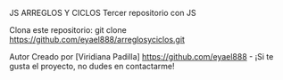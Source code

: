 JS ARREGLOS Y CICLOS Tercer repositorio con JS

Clona este repositorio: git clone https://github.com/eyael888/arreglosyciclos.git

Autor Creado por [Viridiana Padilla] https://github.com/eyael888 - ¡Si te gusta el proyecto, no dudes en contactarme!
